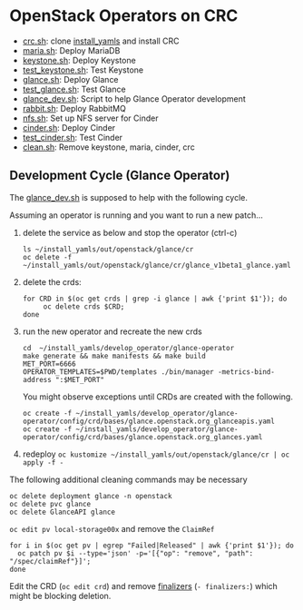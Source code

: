 # OpenStack Operators on CRC

- [crc.sh](crc.sh): clone [install_yamls](https://github.com/openstack-k8s-operators/install_yamls) and install CRC
- [maria.sh](maria.sh): Deploy MariaDB
- [keystone.sh](keystone.sh): Deploy Keystone
- [test_keystone.sh](test_keystone.sh): Test Keystone
- [glance.sh](glance.sh): Deploy Glance
- [test_glance.sh](test_glance.sh): Test Glance
- [glance_dev.sh](glance_dev.sh): Script to help Glance Operator development
- [rabbit.sh](rabbit.sh): Deploy RabbitMQ
- [nfs.sh](nfs.sh): Set up NFS server for Cinder
- [cinder.sh](cinder.sh): Deploy Cinder
- [test_cinder.sh](test_cinder.sh): Test Cinder
- [clean.sh](clean.sh): Remove keystone, maria, cinder, crc

## Development Cycle (Glance Operator)

The [glance_dev.sh](glance_dev.sh) is supposed to help with the following cycle.

Assuming an operator is running and you want to run a new patch...

1. delete the service as below and stop the operator (ctrl-c)
   ```
   ls ~/install_yamls/out/openstack/glance/cr
   oc delete -f ~/install_yamls/out/openstack/glance/cr/glance_v1beta1_glance.yaml
   ```

2. delete the crds:
   ```
   for CRD in $(oc get crds | grep -i glance | awk {'print $1'}); do
        oc delete crds $CRD;
   done
   ```

3. run the new operator and recreate the new crds
   ```
   cd  ~/install_yamls/develop_operator/glance-operator
   make generate && make manifests && make build
   MET_PORT=6666
   OPERATOR_TEMPLATES=$PWD/templates ./bin/manager -metrics-bind-address ":$MET_PORT"
   ```

   You might observe exceptions until CRDs are created with the following.

   ```
   oc create -f ~/install_yamls/develop_operator/glance-operator/config/crd/bases/glance.openstack.org_glanceapis.yaml
   oc create -f ~/install_yamls/develop_operator/glance-operator/config/crd/bases/glance.openstack.org_glances.yaml
   ```

4. redeploy
   `oc kustomize ~/install_yamls/out/openstack/glance/cr | oc apply -f -`

The following additional cleaning commands may be necessary

```
oc delete deployment glance -n openstack
oc delete pvc glance
oc delete GlanceAPI glance
```

`oc edit pv local-storage00x` and remove the `ClaimRef`

```
for i in $(oc get pv | egrep "Failed|Released" | awk {'print $1'}); do
  oc patch pv $i --type='json' -p='[{"op": "remove", "path": "/spec/claimRef"}]';
done
```

Edit the CRD (`oc edit crd`) and remove
[finalizers](https://kubernetes.io/blog/2021/05/14/using-finalizers-to-control-deletion/)
(`- finalizers:`) which might be blocking deletion.
